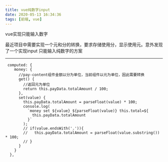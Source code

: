 ```yaml
---
title: vue纯数字input
date: 2020-05-13 16:34:36
tags: [前端, vue]
---
```




vue实现只能输入数字



<!-- more -->



最近项目中需要实现一个元和分的转换，要求存储使用分，显示使用元。意外发现了一个实现input 只能输入纯数字的方案

---
``` vue
 computed: {
    money: {
      //pay-content组件金额以分为单位，当前组件以元为单位，因此需要转换
      get() {
        //返回元为单位
        return this.payData.totalAmount / 100;
      },
      set(value) {
        this.payData.totalAmount = parseFloat(value) * 100;
        console.log(
          `money set ${value} ${parseFloat(value)} this.total=${
            this.payData.totalAmount
          }`
        );
        // if(value.endsWith('.')){
        //   this.payData.totalAmount = parseFloat(value.substring()) * 100;
        // }
      }
    }
  },
```